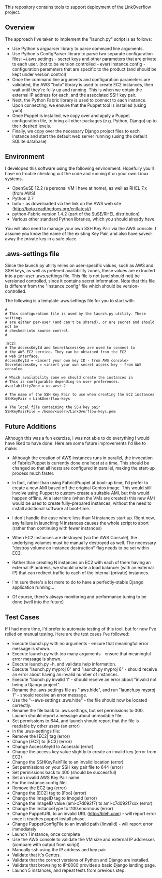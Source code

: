 This repository contains tools to support deployment of the LinkOverflow project.


Overview
--------

The approach I've taken to implement the "launch.py" script is as follows:

  - Use Python's argparser library to parse command line arguments.
  - Use Python's ConfigParser library to parse two separate configuration files:
     ~/.aws.settings - secret keys and other parameters that are private to each user.
         (not to be version controlled - ever)
     instance.config - configuration parameters that are specific to the product
         (and should be kept under version control)
  - Once the command line arguments and configuration parameters are validated, the
    AWS "boto" library is used to create EC2 instances, then wait until they're fully
    up and running. This is when we obtain the external IP address for each, and the
    associated SSH key pair.
  - Next, the Python Fabric library is used to connect to each instance. Upon connecting,
    we ensure that the Puppet tool is installed (using yum).
  - Once Puppet is installed, we copy over and apply a Puppet configuration file, to
    bring all other packages (e.g. Python, Django) up to their desired levels.
  - Finally, we copy over the necessary Django project files to each instance and start
    the default web server running (using the default SQLite database)
  
Environment
-----------

I developed this software using the following environment. Hopefully you'll have no
trouble checking out the code and running it on your own Linux systems.

  - OpenSuSE 12.2 (a personal VM I have at home), as well as RHEL 7.x (from AWS)
  - Python 2.7
  - boto - as downloaded via the link on the AWS web site (http://boto.readthedocs.org/en/latest/)
  - python-Fabric version 1.4.2 (part of the SuSE/RHEL distribution)
  - Various other standard Python libraries, which you should already have.
  
You will also need to manage your own SSH Key Pair via the AWS console. I assume you know the
name of the existing Key Pair, and also have saved-away the private key in a safe place.
    
.aws-settings file
------------------

Since the launch.py utility relies on user-specific values, such as AWS and SSH keys, as well as prefered
availability zones, these values are extracted into a per-user .aws.settings file. This file is
not (and should not) be versioned controlled, since it contains secret information. Note that this
file is different from the "instance.config" file which should be version-controlled.

The following is a template .aws.settings file for you to start with:

    #
    # This configuration file is used by the launch.py utility. These settings
    # are either per-user (and can't be shared), or are secret and should not be
    # checked-into source control.
    #

    [EC2]
    # The AccessKeyId and SecretAccessKey are used to connect to
    # the AWS EC2 service. They can be obtained from the EC2
    # web interface.
    AccessKeyId = <insert your own key ID - from AWS console>
    SecretAccessKey = <insert your own secret access key - from AWS console>

    # Which availability zone we should create the instances in
    # This is configurable depending on user preferences.
    AvailabilityZone = us-west-2

    # The name of the SSH Key Pair to use when creating the EC2 instances
    SSHKeyPair = LinkOverflow-keys

    # The local file containing the SSH key pair
    SSHKeyPairFile = /home/<user>/LinkOverflow-keys.pem


Future Additions
----------------

Although this was a fun exercise, I was not able to do everything I would have liked to have done. Here
are some future improvements I'd like to make:

- Although the creation of AWS instances runs in parallel, the invocation of Fabric/Puppet is currently done
  one host at a time. This should be changed so that all hosts are configured in parallel, making the start-up
  process much faster.
  
- In fact, rather than using Fabric/Puppet at boot-up time, I'd prefer to create a new AMI based off the
  original Centos image. This would still involve using Puppet to custom-create a suitable AMI, but this would
  happen offline. At a later time (when the VMs are created) this new AMI would be used to create fully-prepared
  instances, without the need to install additional software at boot-time.

- I don't handle the case where less than N instances start up. Right now, any failure in launching N instances
  causes the whole script to abort (rather than continuing with fewer instances)

- When EC2 instances are destroyed (via the AWS Console), the underlying volumes must be manually destroyed
  as well. The necessary "destroy volume on instance destruction" flag needs to be set within EC2.

- Rather than creating N instances on EC2 with each of them having an external IP address, we should create
  a load balancer (with an external IP) that can redirect traffic to each of the internal (private) instances.

- I'm sure there's a lot more to do to have a perfectly-stable Django application running...

- Of course, there's always monitoring and performance tuning to be done (well into the future)


Test Cases
----------

If I had more time, I'd prefer to automate testing of this tool, but for now I've relied on manual testing.
Here are the test cases I've followed:

- Execute launch.py with no arguments - ensure that meaningful error message is shown.
- Execute launch.py with too many arguments - ensure that meaningful error message is shown.
- Execute launch.py -h, and validate help information.
- Execute "launch.py myproj 0" and "launch.py myproj 6" - should receive an error about having an invalid number of instances.
- Execute "launch.py invalid 1" - should receive an error about "invalid not being a Django project".
- Rename the .aws.settings file as ".aws.hide", and run "launch.py myproj 1" - should receive an error message.
- Use the "--aws-settings .aws.hide" - the file should now be located correctly.
- Rename the file back to .aws.settings, but set permissions to 000. Launch should report a message about unreadable file.
- Set permissions to 644, and launch should report that the file is readable by other users (an error)
- In the .aws-settings file:
-   Remove the [EC2] tag (error)
-   Change [EC2] to [EC3] (error)
-   Change AccessKeyId to AccessId (error)
-   Change the access key value slightly to create an invalid key (error from EC2)
-   Change the SSHKeyPairFile to an invalid location (error)
-   Set permissions on your SSH key pair file to 644 (error)
-   Set permissions back to 400 (should be successful)
-   Set an invalid AWS Key Pair name.
- For the instance.config file:
-   Remove the EC2 tag (error)
-   Change the [EC2] tag to [Foo] (error)
-   Change the ImageID tag to ImogeId (error)
-   Change the ImageID value (ami-c7d092f7) to ami-c7d092f7xxx (error)
-   Change the InstanceType to t100.enormous (error)
-   Change PuppetURL to an invalid URL (http://bleh.com) - will report error once it reaches puppet install phase.
-   Change PuppetConfigFile to an invalid path (/invalid) - will report error immediately
- Launch 1 instance, once complete
-   Use the AWS console to validate the VM size and external IP addresses (compare with output from script)
-   Manually ssh using the IP address and key pair
-   Validate that it's Centos.
-   Validate that the correct versions of Python and Django are installed.
-   Validate that browsing to IP:8080 provides a basic Django landing page.
- Launch 5 instances, and repeat tests from previous step.



